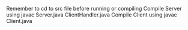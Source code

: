 Remember to cd to src file before running or compiling
Compile Server using 
javac Server.java ClientHandler.java
Compile Client using
javac Client.java
